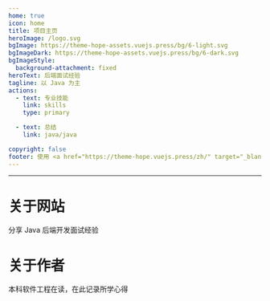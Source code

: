 ```yaml
---
home: true
icon: home
title: 项目主页
heroImage: /logo.svg
bgImage: https://theme-hope-assets.vuejs.press/bg/6-light.svg
bgImageDark: https://theme-hope-assets.vuejs.press/bg/6-dark.svg
bgImageStyle:
  background-attachment: fixed
heroText: 后端面试经验
tagline: 以 Java 为主
actions:
  - text: 专业技能
    link: skills
    type: primary

  - text: 总结
    link: java/java

copyright: false
footer: 使用 <a href="https://theme-hope.vuejs.press/zh/" target="_blank">VuePress Theme Hope</a> 主题 | MIT 协议, 版权所有 © 2019-present Mr.Hope
---
```


---

# 关于网站

分享 Java 后端开发面试经验

# 关于作者

本科软件工程在读，在此记录所学心得
